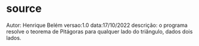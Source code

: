 # source
Autor: Henrique Belém
versao:1.0
data:17/10/2022
descrição: o programa resolve o teorema de Pitágoras para qualquer lado do triângulo, dados dois lados.
